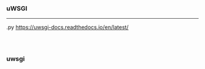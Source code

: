
### uWSGI
---
.py
https://uwsgi-docs.readthedocs.io/en/latest/

```
```

```
```


```
```



### uwsgi
